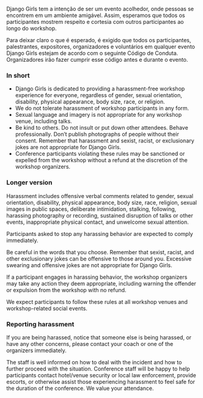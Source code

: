 Django Girls tem a intenção de ser um evento acolhedor, onde pessoas se encontrem em um ambiente amigável. Assim, esperamos que todos os participantes mostrem respeito e cortesia com outros participantes ao longo do workshop. 

Para deixar claro o que é esperado, é exigido que todos os participantes, palestrantes, expositores, organizadores e voluntários em qualquer evento Django Girls estejam de acordo com o seguinte Código de Conduta. Organizadores irão fazer cumprir esse código antes e durante o evento. 

### In short

- Django Girls is dedicated to providing a harassment-free workshop experience for everyone, regardless of gender, sexual orientation, disability, physical appearance, body size, race, or religion.
- We do not tolerate harassment of workshop participants in any form.
- Sexual language and imagery is not appropriate for any workshop venue, including talks.
- Be kind to others. Do not insult or put down other attendees. Behave professionally. Don’t publish photographs of people without their consent. Remember that harassment and sexist, racist, or exclusionary jokes are not appropriate for Django Girls.
- Conference participants violating these rules may be sanctioned or expelled from the workshop without a refund at the discretion of the workshop organizers.

### Longer version

Harassment includes offensive verbal comments related to gender, sexual orientation, disability, physical appearance, body size, race, religion, sexual images in public spaces, deliberate intimidation, stalking, following, harassing photography or recording, sustained disruption of talks or other events, inappropriate physical contact, and unwelcome sexual attention.

Participants asked to stop any harassing behavior are expected to comply immediately.

Be careful in the words that you choose. Remember that sexist, racist, and other exclusionary jokes can be offensive to those around you. Excessive swearing and offensive jokes are not appropriate for Django Girls.

If a participant engages in harassing behavior, the workshop organizers may take any action they deem appropriate, including warning the offender or expulsion from the workshop with no refund.

We expect participants to follow these rules at all workshop venues and workshop-related social events.

### Reporting harassment

If you are being harassed, notice that someone else is being harassed, or have any other concerns, please contact your coach or one of the organizers immediately.

The staff is well informed on how to deal with the incident and how to further proceed with the situation. Conference staff will be happy to help participants contact hotel/venue security or local law enforcement, provide escorts, or otherwise assist those experiencing harassment to feel safe for the duration of the conference. We value your attendance.
